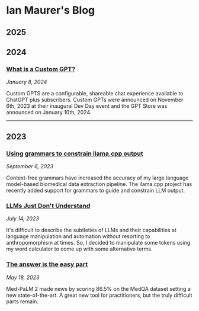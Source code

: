 # Ian Maurer's Blog

## 2025

## 2024

### [What is a Custom GPT?](blog/posts/2024-01-08-what-is-a-custom-gpt.md)
*January 8, 2024*

Custom GPTS are a configurable, shareable chat experience available to ChatGPT plus subscribers. Custom GPTs were announced on November 6th, 2023 at their inaugural Dev Day event and the GPT Store was announced on January 10th, 2024.

---

## 2023

### [Using grammars to constrain llama.cpp output](blog/posts/2023-09-06-llama-cpp-grammars.md)
*September 6, 2023*

Context-free grammars have increased the accuracy of my large language model-based biomedical data extraction pipeline. The llama.cpp project has recently added support for grammars to guide and constrain LLM output.

### [LLMs Just Don't Understand](blog/posts/2023-07-14-llms-just-dont-understand.md)
*July 14, 2023*

It's difficult to describe the subtleties of LLMs and their capabilities at language manipulation and automation without resorting to anthropomorphism at times. So, I decided to manipulate some tokens using my word calculator to come up with some alternative terms.

### [The answer is the easy part](blog/posts/2023-05-18-the-answer-is-the-easy-part.md)
*May 18, 2023*

Med-PaLM 2 made news by scoring 86.5% on the MedQA dataset setting a new state-of-the-art. A great new tool for practitioners, but the truly difficult parts remain.